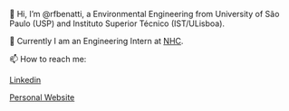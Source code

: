 👋 Hi, I’m @rfbenatti, a Environmental Engineering from University of São Paulo (USP) and Instituto Superior Técnico (IST/ULisboa). 

🌱 Currently I am an Engineering Intern at [NHC](https://nhcweb.com/).

📫 How to reach me:

[Linkedin](https://www.linkedin.com/in/rafaelbenatti/)

[Personal Website](https://benatti.carrd.co/)
